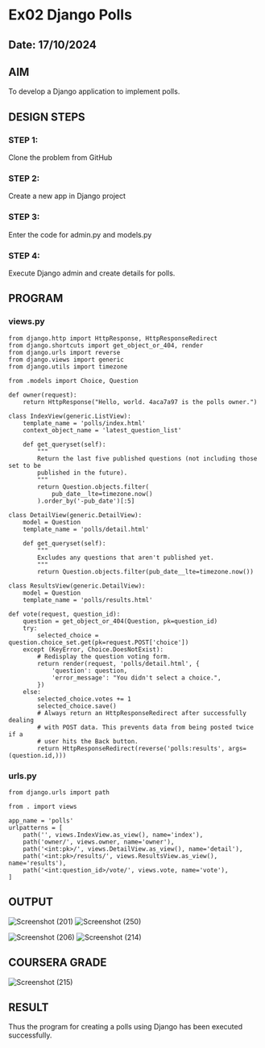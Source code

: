 # Ex02 Django Polls
## Date: 17/10/2024

## AIM
To develop a Django application to implement polls.


## DESIGN STEPS

### STEP 1:
Clone the problem from GitHub

### STEP 2:
Create a new app in Django project

### STEP 3:
Enter the code for admin.py and models.py

### STEP 4:
Execute Django admin and create details for polls.

## PROGRAM

### views.py

```
from django.http import HttpResponse, HttpResponseRedirect
from django.shortcuts import get_object_or_404, render
from django.urls import reverse
from django.views import generic
from django.utils import timezone

from .models import Choice, Question

def owner(request):
    return HttpResponse("Hello, world. 4aca7a97 is the polls owner.")

class IndexView(generic.ListView):
    template_name = 'polls/index.html'
    context_object_name = 'latest_question_list'

    def get_queryset(self):
        """
        Return the last five published questions (not including those set to be
        published in the future).
        """
        return Question.objects.filter(
            pub_date__lte=timezone.now()
        ).order_by('-pub_date')[:5]

class DetailView(generic.DetailView):
    model = Question
    template_name = 'polls/detail.html'

    def get_queryset(self):
        """
        Excludes any questions that aren't published yet.
        """
        return Question.objects.filter(pub_date__lte=timezone.now())

class ResultsView(generic.DetailView):
    model = Question
    template_name = 'polls/results.html'

def vote(request, question_id):
    question = get_object_or_404(Question, pk=question_id)
    try:
        selected_choice = question.choice_set.get(pk=request.POST['choice'])
    except (KeyError, Choice.DoesNotExist):
        # Redisplay the question voting form.
        return render(request, 'polls/detail.html', {
            'question': question,
            'error_message': "You didn't select a choice.",
        })
    else:
        selected_choice.votes += 1
        selected_choice.save()
        # Always return an HttpResponseRedirect after successfully dealing
        # with POST data. This prevents data from being posted twice if a
        # user hits the Back button.
        return HttpResponseRedirect(reverse('polls:results', args=(question.id,)))
```

### urls.py

```
from django.urls import path

from . import views

app_name = 'polls'
urlpatterns = [
    path('', views.IndexView.as_view(), name='index'),
    path('owner/', views.owner, name='owner'),
    path('<int:pk>/', views.DetailView.as_view(), name='detail'),
    path('<int:pk>/results/', views.ResultsView.as_view(), name='results'),
    path('<int:question_id>/vote/', views.vote, name='vote'),
]
```


## OUTPUT
![Screenshot (201)](https://github.com/user-attachments/assets/1e62aa9b-13da-462a-90d2-f128bec82f9c)
![Screenshot (250)](https://github.com/user-attachments/assets/abe00e7b-e8be-4ebd-ac19-58c10afc440f)




![Screenshot (206)](https://github.com/user-attachments/assets/713d57fa-a53f-48f1-8f32-0d12d34c0b8e)
![Screenshot (214)](https://github.com/user-attachments/assets/f62d5d5f-352d-4272-a9de-2a3ca96e5d87)




## COURSERA GRADE

![Screenshot (215)](https://github.com/user-attachments/assets/477dfb03-57b7-46a3-9c80-0eb37b196b20)
## RESULT
Thus the program for creating a polls using Django has been executed successfully.
